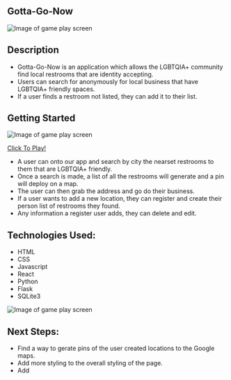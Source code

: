 ## Gotta-Go-Now

![Image of game play screen](https://i.imgur.com/9IdclNn.png)


## Description
* Gotta-Go-Now is an application which allows the LGBTQIA+ community find local restrooms that are identity accepting. 
* Users can search for anonymously for local business that have LGBTQIA+ friendly spaces. 
* If a user finds a restroom not listed, they can add it to their list. 

## Getting Started

![Image of game play screen](https://i.imgur.com/xX8F8Lx.png)


[Click To Play!]()
* A user can onto our app and search by city the nearset restrooms to them that are LGBTQIA+ friendly. 
* Once a search is made, a list of all the restrooms will generate and a pin will deploy on a map.  
* The user can then grab the address and go do their business. 
* If a user wants to add a new location, they can register and create their person list of restrooms they found. 
* Any information a register user adds, they can delete and edit. 


## Technologies Used:

* HTML
* CSS
* Javascript
* React
* Python
* Flask
* SQLite3

![Image of game play screen](https://i.imgur.com/xXXz0Fy.png)
## Next Steps:
* Find a way to gerate pins of the user created locations to the Google maps.
* Add more styling to the overall styling of the page. 
* Add 


